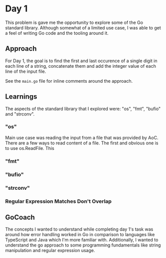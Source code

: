 # Day 1
This problem is gave me the opportunity to explore some of the Go standard library. Although somewhat of a limited use case, I was able to get a feel of writing Go code and the tooling around it.

## Approach
For Day 1, the goal is to find the first and last occurence of a single digit in each line of a string, concatenate them and add the integer value of each line of the input file.

See the `main.go` file for inline comments around the approach.

## Learnings
The aspects of the standard library that I explored were: "os", "fmt", "bufio" and "strconv".
### "os"
Main use case was reading the input from a file that was provided by AoC.
There are a few ways to read content of a file. The first and obvious one is to use os.ReadFile. This 
### "fmt"
### "bufio"
### "strconv"
### Regular Expression Matches Don't Overlap

## GoCoach
The concepts I wanted to understand while completing day 1's task was around how error handling worked in Go in comparison to languages like TypeScript and Java which I'm more familiar with. Additionally, I wanted to understand the go approach to some programming fundamentals like string manipulation and regular expression usage.